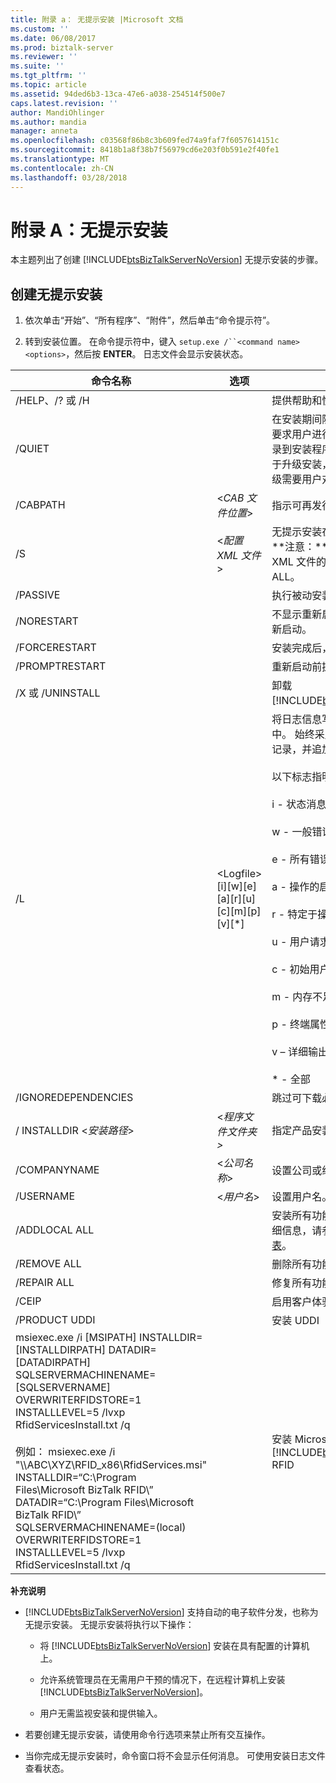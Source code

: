 ```yaml
---
title: 附录 a： 无提示安装 |Microsoft 文档
ms.custom: ''
ms.date: 06/08/2017
ms.prod: biztalk-server
ms.reviewer: ''
ms.suite: ''
ms.tgt_pltfrm: ''
ms.topic: article
ms.assetid: 94ded6b3-13ca-47e6-a038-254514f500e7
caps.latest.revision: ''
author: MandiOhlinger
ms.author: mandia
manager: anneta
ms.openlocfilehash: c03568f86b8c3b609fed74a9faf7f6057614151c
ms.sourcegitcommit: 8418b1a8f38b7f56979cd6e203f0b591e2f40fe1
ms.translationtype: MT
ms.contentlocale: zh-CN
ms.lasthandoff: 03/28/2018
---
```

# <a name="appendix-a-silent-installation"></a>附录 A：无提示安装
本主题列出了创建 [!INCLUDE[btsBizTalkServerNoVersion](../includes/btsbiztalkservernoversion-md.md)] 无提示安装的步骤。  
  
## <a name="create-a-silent-installation"></a>创建无提示安装  
  
1.  依次单击“开始”、“所有程序”、“附件”，然后单击“命令提示符”。  
  
2.  转到安装位置。 在命令提示符中，键入 `setup.exe /``<command name> <options>`，然后按 **ENTER**。 日志文件会显示安装状态。  
  
|命令名称|选项|Description|  
|------------------|------------|-----------------|  
|/HELP、/? 或 /H||提供帮助和快速参考。|  
|/QUIET||在安装期间隐藏 UI — 所有对话框、错误或要求用户进行输入的提示。 所有消息都记录到安装程序日志文件中。 **注意：**对于升级安装，不能指定“安静”标志，因为升级需要用户对所选的选项进行确认。|  
|/CABPATH|\<*CAB 文件位置*\>|指示可再发行的 CAB 文件的位置。|  
|/S|\<*配置 XML 文件*\>|无提示安装在指定配置文件中找到的功能。 **注意：**若要安装所有功能，请将配置 XML 文件的 `InstalledFeature` 参数指定为 ALL。|  
|/PASSIVE||执行被动安装。 安装程序只显示进度栏。|  
|/NORESTART||不显示重新启动提示，在安装结束时自动重新启动。|  
|/FORCERESTART||安装完成后，始终强制重新启动。|  
|/PROMPTRESTART||重新启动前提示用户。|  
|/X 或 /UNINSTALL||卸载 [!INCLUDE[btsBizTalkServerNoVersion](../includes/btsbiztalkservernoversion-md.md)]。|  
|/L|\<Logfile\> [i][w][e][a][r][u][c][m][p][v][*]|将日志信息写入到位于指定路径的日志文件中。 始终采用详细 Windows Installer 日志记录，并追加到现有文件。<br /><br /> 以下标志指明要记录的信息：<br /><br /> i - 状态消息<br /><br /> w - 一般错误警告<br /><br /> e - 所有错误消息<br /><br /> a - 操作的启动<br /><br /> r - 特定于操作的记录<br /><br /> u - 用户请求<br /><br /> c - 初始用户界面参数<br /><br /> m - 内存不足<br /><br /> p - 终端属性<br /><br /> v – 详细输出<br /><br /> * - 全部|  
|/IGNOREDEPENDENCIES||跳过可下载必备项检查。|  
|/ INSTALLDIR \<*安装路径*\>|\<*程序文件文件夹\>*|指定产品安装位置的完整路径。|  
|/COMPANYNAME|\<*公司名称*\>|设置公司或组织名称。|  
|/USERNAME|\<*用户名*\>|设置用户名。|  
|/ADDLOCAL ALL||安装所有功能。 有关 ADDLOCAL 命令的详细信息，请参阅 [ADDLOCAL 命令的值列表](http://go.microsoft.com/fwlink/p/?LinkID=189319)。|  
|/REMOVE ALL||删除所有功能。|  
|/REPAIR ALL||修复所有功能。|  
|/CEIP||启用客户体验改善计划 (CEIP)|  
|/PRODUCT UDDI||安装 UDDI|  
|msiexec.exe /i  [MSIPATH] INSTALLDIR=[INSTALLDIRPATH] DATADIR=[DATADIRPATH] SQLSERVERMACHINENAME=[SQLSERVERNAME] OVERWRITERFIDSTORE=1 INSTALLLEVEL=5 /lvxp RfidServicesInstall.txt /q<br /><br /> 例如： msiexec.exe /i "\\\ABC\XYZ\RFID_x86\RfidServices.msi" INSTALLDIR=“C:\Program Files\Microsoft BizTalk RFID\” DATADIR=“C:\Program Files\Microsoft BizTalk RFID\” SQLSERVERMACHINENAME=(local) OVERWRITERFIDSTORE=1 INSTALLLEVEL=5 /lvxp RfidServicesInstall.txt /q||安装 Microsoft [!INCLUDE[btsBizTalkServerNoVersion](../includes/btsbiztalkservernoversion-md.md)] RFID|  
  
 **补充说明**  
  
-   [!INCLUDE[btsBizTalkServerNoVersion](../includes/btsbiztalkservernoversion-md.md)] 支持自动的电子软件分发，也称为无提示安装。 无提示安装将执行以下操作：  
  
    -   将 [!INCLUDE[btsBizTalkServerNoVersion](../includes/btsbiztalkservernoversion-md.md)] 安装在具有配置的计算机上。  
  
    -   允许系统管理员在无需用户干预的情况下，在远程计算机上安装 [!INCLUDE[btsBizTalkServerNoVersion](../includes/btsbiztalkservernoversion-md.md)]。  
  
    -   用户无需监视安装和提供输入。  
  
-   若要创建无提示安装，请使用命令行选项来禁止所有交互操作。  
  
-   当你完成无提示安装时，命令窗口将不会显示任何消息。 可使用安装日志文件查看状态。  
  
